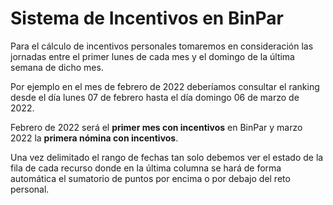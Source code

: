 # Sistema de Incentivos en BinPar

Para el cálculo de incentivos personales tomaremos en consideración las jornadas entre el primer lunes de cada mes y el domingo de la última semana de dicho mes.

Por ejemplo en el mes de febrero de 2022 deberíamos consultar el ranking desde el día lunes 07 de febrero hasta el día domingo 06 de marzo de 2022.

Febrero de 2022 será el **primer mes con incentivos** en BinPar y marzo 2022 la **primera nómina con incentivos**.

Una vez delimitado el rango de fechas tan solo debemos ver el estado de la fila de cada recurso donde en la última columna se hará de forma automática el sumatorio de puntos por encima o por debajo del reto personal.
